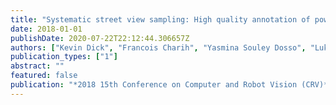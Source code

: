 ```yaml
---
title: "Systematic street view sampling: High quality annotation of power infrastructure in rural ontario"
date: 2018-01-01
publishDate: 2020-07-22T22:12:44.306657Z
authors: ["Kevin Dick", "Francois Charih", "Yasmina Souley Dosso", "Luke Russell", "James R Green"]
publication_types: ["1"]
abstract: ""
featured: false
publication: "*2018 15th Conference on Computer and Robot Vision (CRV)*"
---
```


